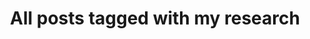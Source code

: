 ---
layout: tag
title: "All posts tagged with my research"
permalink: /weblog/tags/my-research/
taxonomy: my research
---